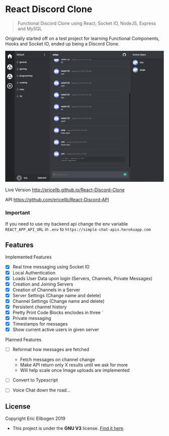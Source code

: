 # React Discord Clone
> Functional Discord Clone using React, Socket IO, NodeJS, Express and MySQL


Originally started off on a test project for learning Functional Components, Hooks and Socket IO, ended up being a Discord Clone. 

![layout image](public/app.png)

Live Version http://ericellb.github.io/React-Discord-Clone

API https://github.com/ericellb/React-Discord-API

### Important 
If you need to use my backend api change the env variable `REACT_APP_API_URL` in `.env` to `https://simple-chat-apix.herokuapp.com`

## Features
  Implemented Features
  - [x] Real time messaging using Socket IO
  - [x] Local Authentication
  - [x] Loads User Data upon login (Servers, Channels, Private Messages)
  - [x] Creation and Joining Servers
  - [x] Creation of Channels in a Server
  - [x] Server Settings (Change name and delete)
  - [x] Channel Settings (Change name and delete)
  - [x] Persistent channel history
  - [x] Pretty Print Code Blocks enclodes in three `
  - [x] Private messaging
  - [x] Timestamps for messages
  - [x] Show current active users in given server

  Planned Features
  - [ ] Reformat how messages are fetched 
      - Fetch messages on channel change
      - Make API return only X results until we ask for more
      - Will help scale once Image uploads are implemented
  - [ ] Convert to Typescript
  - [ ] Voice Chat down the road...


## License
Copyright Eric Ellbogen 2019

- This project is under the **GNU V3** license. [Find it here](https://github.com/ericellb/React-Discord-Clone/blob/master/LICENSE).

